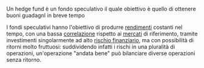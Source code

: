 Un hedge fund è un fondo speculativo il quale obiettivo è quello di ottenere buoni guadagnI in breve tempo

I fondi speculativi hanno l'obiettivo di produrre [rendimenti](https://it.wikipedia.org/wiki/Rendimento_(economia) "Rendimento (economia)") costanti nel tempo, con una bassa [correlazione](https://it.wikipedia.org/wiki/Correlazione_(statistica) "Correlazione (statistica)") rispetto ai [mercati](https://it.wikipedia.org/wiki/Mercato "Mercato") di riferimento, tramite investimenti singolarmente ad alto [rischio finanziario](https://it.wikipedia.org/wiki/Rischio_finanziario "Rischio finanziario"), ma con possibilità di ritorni molto fruttuosi: suddividendo infatti i rischi in una pluralità di operazioni, un'operazione "andata bene" può bilanciare diverse operazioni senza ritorno.